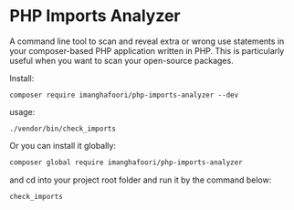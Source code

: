 # PHP Imports Analyzer

A command line tool to scan and reveal extra or wrong use statements in your composer-based PHP application written in PHP.
This is particularly useful when you want to scan your open-source packages.

Install:
```
composer require imanghafoori/php-imports-analyzer --dev
```

usage:
```
./vendor/bin/check_imports
```

Or you can install it globally:

```bash
composer global require imanghafoori/php-imports-analyzer
```
and cd into your project root folder and run it by the command below:
```
check_imports
```
